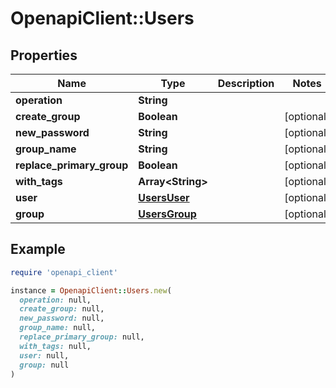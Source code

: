 # OpenapiClient::Users

## Properties

| Name | Type | Description | Notes |
| ---- | ---- | ----------- | ----- |
| **operation** | **String** |  |  |
| **create_group** | **Boolean** |  | [optional] |
| **new_password** | **String** |  | [optional] |
| **group_name** | **String** |  | [optional] |
| **replace_primary_group** | **Boolean** |  | [optional] |
| **with_tags** | **Array&lt;String&gt;** |  | [optional] |
| **user** | [**UsersUser**](UsersUser.md) |  | [optional] |
| **group** | [**UsersGroup**](UsersGroup.md) |  | [optional] |

## Example

```ruby
require 'openapi_client'

instance = OpenapiClient::Users.new(
  operation: null,
  create_group: null,
  new_password: null,
  group_name: null,
  replace_primary_group: null,
  with_tags: null,
  user: null,
  group: null
)
```

